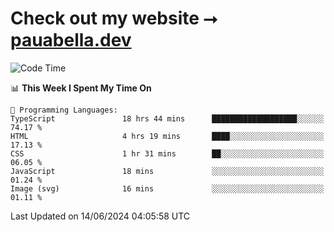 # Check out my website ⭢ [pauabella.dev](https://pauabella.dev)

<!--START_SECTION:waka-->
![Code Time](http://img.shields.io/badge/Code%20Time-3%2C462%20hrs%2034%20mins-blue)

📊 **This Week I Spent My Time On** 

```text
💬 Programming Languages: 
TypeScript               18 hrs 44 mins      ███████████████████░░░░░░   74.17 % 
HTML                     4 hrs 19 mins       ████░░░░░░░░░░░░░░░░░░░░░   17.13 % 
CSS                      1 hr 31 mins        ██░░░░░░░░░░░░░░░░░░░░░░░   06.05 % 
JavaScript               18 mins             ░░░░░░░░░░░░░░░░░░░░░░░░░   01.24 % 
Image (svg)              16 mins             ░░░░░░░░░░░░░░░░░░░░░░░░░   01.11 % 
```


 Last Updated on 14/06/2024 04:05:58 UTC
<!--END_SECTION:waka-->

